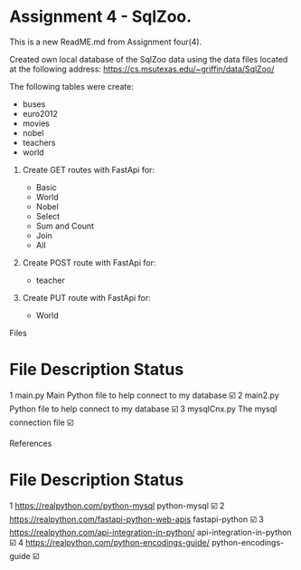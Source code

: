 # Assignment 4 - SqlZoo.

This is a new ReadME.md from Assignment four(4).

Created own local database of the SqlZoo data using the data files located at the following address: https://cs.msutexas.edu/~griffin/data/SqlZoo/

The following tables were create:

* buses
* euro2012
* movies
* nobel
* teachers
* world

1)  Create GET routes with FastApi for:
    * Basic
    * World
    * Nobel
    * Select
    * Sum and Count
    * Join
    * All


2)  Create POST route with FastApi for:
    * teacher
 
3)  Create PUT route with FastApi for:
    * World

Files
#	File	Description	Status
1	main.py	Main Python file to help connect to my database	☑️
2	main2.py	Python file to help connect to my database	☑️
3	mysqlCnx.py	The mysql connection file	☑️

References
#	File	Description	Status
1	https://realpython.com/python-mysql	python-mysql	☑️
2	https://realpython.com/fastapi-python-web-apis	fastapi-python	☑️
3	https://realpython.com/api-integration-in-python/	api-integration-in-python	☑️
4	https://realpython.com/python-encodings-guide/	python-encodings-guide	☑️
